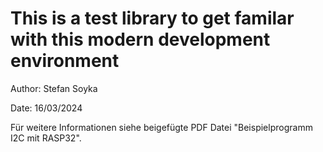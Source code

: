 # This is a test library to get familar with this modern development environment
Author: Stefan Soyka

Date: 16/03/2024


Für weitere Informationen siehe beigefügte PDF Datei "Beispielprogramm I2C mit RASP32".


